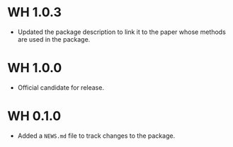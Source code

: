# WH 1.0.3

* Updated the package description to link it to the paper whose methods are used in the package.

# WH 1.0.0

* Official candidate for release.

# WH 0.1.0

* Added a `NEWS.md` file to track changes to the package.
